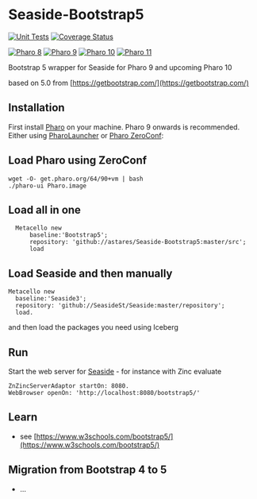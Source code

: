 # Seaside-Bootstrap5
[![Unit Tests](https://github.com/astares/Seaside-Bootstrap5/actions/workflows/build.yml/badge.svg?branch=master)](https://github.com/astares/Seaside-Bootstrap5/actions?query=workflow%3ABuild)
[![Coverage Status](https://codecov.io/github/astares/Seaside-Bootstrap5/coverage.svg?branch=master)](https://codecov.io/gh/astaresSeaside-Bootstrap5/branch/master)

[![Pharo 8](https://img.shields.io/badge/Pharo-8.0-%23aac9ff.svg)](https://pharo.org/download)
[![Pharo 9](https://img.shields.io/badge/Pharo-9.0-%23aac9ff.svg)](https://pharo.org/download)
[![Pharo 10](https://img.shields.io/badge/Pharo-10-%23aac9ff.svg)](https://pharo.org/download)
[![Pharo 11](https://img.shields.io/badge/Pharo-11-%23aac9ff.svg)](https://pharo.org/download)

Bootstrap 5 wrapper for Seaside for Pharo 9 and upcoming Pharo 10

based on 5.0 from [https://getbootstrap.com/](https://getbootstrap.com/)

## Installation
First install [Pharo](http://www.pharo.org) on your machine. Pharo 9 onwards is recommended. Either using [PharoLauncher](https://github.com/pharo-project/pharo-launcher) or [Pharo ZeroConf](http://get.pharo.org/):

## Load Pharo using ZeroConf 

```
wget -O- get.pharo.org/64/90+vm | bash
./pharo-ui Pharo.image
```

## Load all in one

```Smalltalk
  Metacello new
      baseline:'Bootstrap5';
      repository: 'github://astares/Seaside-Bootstrap5:master/src';
      load
```

## Load Seaside and then manually

```Smalltalk
Metacello new
  baseline:'Seaside3';
  repository: 'github://SeasideSt/Seaside:master/repository';
  load.
```

and then load the packages you need using Iceberg

## Run

Start the web server for [Seaside](http://www.seaside.st) - for instance with Zinc evaluate
```Smalltalk
ZnZincServerAdaptor startOn: 8080.
WebBrowser openOn: 'http://localhost:8080/bootstrap5/'
```

## Learn
- see [https://www.w3schools.com/bootstrap5/](https://www.w3schools.com/bootstrap5/)

## Migration from Bootstrap 4 to 5

- ...
